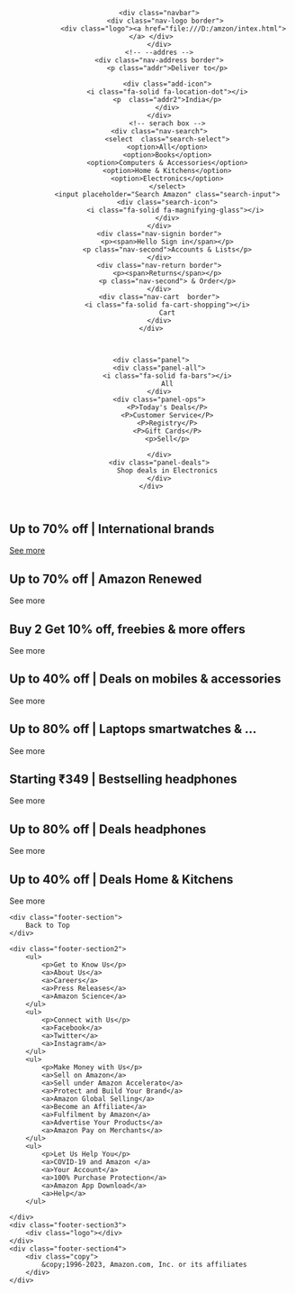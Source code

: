 <!DOCTYPE html>
<html lang="en">
<head>
    <meta charset="UTF-8">
    <meta name="viewport" content="width=device-width, initial-scale=1.0">
    <title>amazon.in</title>
    <link rel="stylesheet" href="https://cdnjs.cloudflare.com/ajax/libs/font-awesome/6.4.2/css/all.min.css" integrity="sha512-z3gLpd7yknf1YoNbCzqRKc4qyor8gaKU1qmn+CShxbuBusANI9QpRohGBreCFkKxLhei6S9CQXFEbbKuqLg0DA==" crossorigin="anonymous" referrerpolicy="no-referrer" />
    <link rel="stylesheet" href="D:\amzon\styles.css">

</head>
<body>
     <header>
        
        <div class="navbar">
            <div class="nav-logo border"> 
               <div class="logo"><a href="file:///D:/amzon/intex.html"></a> </div>
        </div>
        <!-- --addres -->
        <div class="nav-address border">
            <p class="addr">Deliver to</p>
            
            <div class="add-icon">
            <i class="fa-solid fa-location-dot"></i>
            <p  class="addr2">India</p>
            </div>
        </div>
            <!-- serach box -->
        <div class="nav-search">
            <select  class="search-select">
            <option>All</option>
            <option>Books</option>
            <option>Computers & Accessories</option>
            <option>Home & Kitchens</option>
            <option>Electronics</option>
            </select>
            <input placeholder="Search Amazon" class="search-input">
            <div class="search-icon">
                <i class="fa-solid fa-magnifying-glass"></i>
            </div>
        </div>
        <div class="nav-signin border">
            <p><span>Hello Sign in</span></p>
            <p class="nav-second">Accounts & Lists</p>
        </div>
        <div class="nav-return border">
            <p><span>Returns</span></p>
            <p class="nav-second"> & Order</p>
        </div>
        <div class="nav-cart  border">
            <i class="fa-solid fa-cart-shopping"></i>
            Cart
        </div>
    </div>



    <div class="panel">
        <div class="panel-all">
            <i class="fa-solid fa-bars"></i>
            All
        </div>
        <div class="panel-ops">
            <P>Today's Deals</P>
            <P>Customer Service</P>
            <P>Registry</P>
            <P>Gift Cards</P>
            <p>Sell</p>

        </div>
        <div class="panel-deals">
            Shop deals in Electronics
        </div>
    </div>
</header>
   <div class="hero-section"></div>

   <div class="shop-section">
    <div class="box1 box">
       <div class="box-content">
        <h2> Up to 70% off | International brands</h2>
        <a href="D:\amzon\phones.html">
        <div class="box-img" style="background-image: url('box1.jpg');"></div>
        <p>See more</p>
       </div>
    </a>
    </div>
    <div class="box2 box">
        <div class="box-content">
            <h2> Up to 70% off | Amazon Renewed </h2>
            <div class="box-img" style="background-image: url('box2.jpg');"></div>
            <p>See more</p>
           </div>
    </div>
    <div class="box3 box">
        <div class="box-content">
            <h2> Buy 2 Get 10% off, freebies & more offers</h2>
            <div class="box-img" style="background-image: url('box3.jpg');"></div>
            <p>See more</p>
           </div>
    </div>
    <div class="box4 box">
        <div class="box-content">
            <h2>Up to 40% off | Deals on mobiles & accessories</h2>
            <div class="box-img" style="background-image: url('box4.jpg');"></div>
            <p>See more</p>
           </div>
    </div>
   </div>
   <!-- section part  -->
   <div class="section-first">
       <div class="slide-section">
        <div class="slide-img"></div>
    </div>
   </div>

   <!-- box2 section  -->
   <div class="shop-section">
    <div class="box5 box">
       <div class="box-content">
        <h2> Up to 80% off | Laptops  smartwatches & ...</h2>
        <div class="box-img" style="background-image: url('box5.jpg');"></div>
        <p>See more</p>
       </div>
    </div>
    <div class="box6 box">
        <div class="box-content">
            <h2> Starting ₹349 | Bestselling headphones</h2>
            <div class="box-img" style="background-image: url('box6.jpg');"></div>
            <p>See more</p>
           </div>
    </div>
    <div class="box7 box">
        <div class="box-content">
            <h2> Up to 80% off | Deals headphones</h2>
            <div class="box-img" style="background-image: url('box7.jpg');"></div>
            <p>See more</p>
           </div>
    </div>
    <div class="box8 box">
        <div class="box-content">
            <h2>Up to 40% off | Deals Home & Kitchens</h2>
            <div class="box-img" style="background-image: url('box8.jpg');"></div>
            <p>See more</p>
           </div>
    </div>
   </div>
 <!-- footer section  -->
 <footer>
       
    <div class="footer-section">
        Back to Top
    </div>
    
    <div class="footer-section2">
        <ul>
            <p>Get to Know Us</p>
            <a>About Us</a>
            <a>Careers</a>
            <a>Press Releases</a>
            <a>Amazon Science</a>
        </ul>
        <ul>
            <p>Connect with Us</p>
            <a>Facebook</a>
            <a>Twitter</a>
            <a>Instagram</a>
        </ul>
        <ul>
            <p>Make Money with Us</p>
            <a>Sell on Amazon</a>
            <a>Sell under Amazon Accelerato</a>
            <a>Protect and Build Your Brand</a>
            <a>Amazon Global Selling</a>
            <a>Become an Affiliate</a>
            <a>Fulfilment by Amazon</a>
            <a>Advertise Your Products</a>
            <a>Amazon Pay on Merchants</a>
        </ul>
        <ul>
            <p>Let Us Help You</p>
            <a>COVID-19 and Amazon </a>
            <a>Your Account</a>
            <a>100% Purchase Protection</a>
            <a>Amazon App Download</a>
            <a>Help</a>
        </ul>
 
    </div>
    <div class="footer-section3">
        <div class="logo"></div>
    </div>
    <div class="footer-section4">
        <div class="copy">
            &copy;1996-2023, Amazon.com, Inc. or its affiliates
        </div>
    </div>
 </footer>
</body>
</html>
